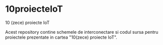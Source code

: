 # 10proiecteIoT
10 (zece) proiecte IoT

Acest repository contine schemele de interconectare si codul sursa pentru proiectele prezentate in cartea "10(zece) proiecte IoT".
